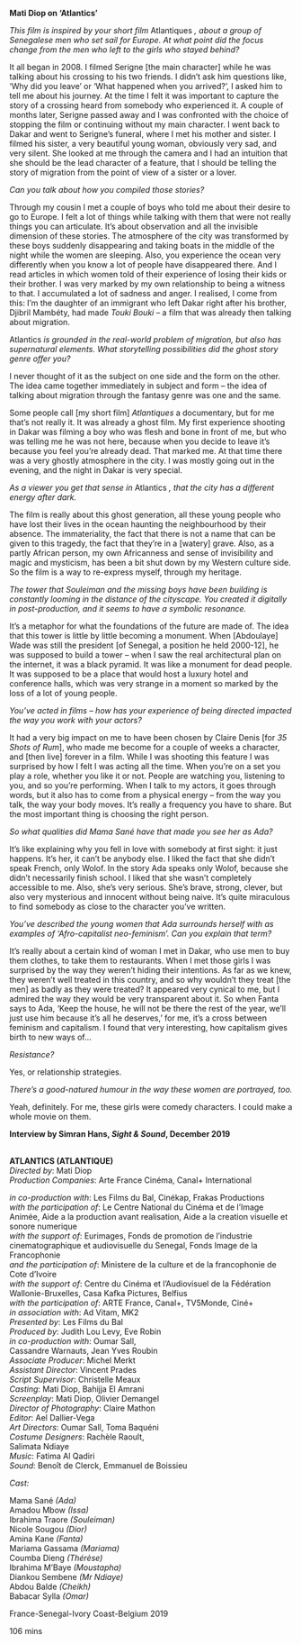 

**Mati Diop on ‘Atlantics’**

_This film is inspired by your short film_ Atlantiques _, about a group of Senegalese men who set sail for Europe. At what point did the focus change from the men who left to the girls who stayed behind?_

It all began in 2008. I filmed Serigne [the main character] while he was talking about his crossing to his two friends. I didn’t ask him questions like, ‘Why did you leave’ or ‘What happened when you arrived?’, I asked him to tell me about his journey. At the time I felt it was important to capture the story of a crossing heard from somebody who experienced it. A couple of months later, Serigne passed away and I was confronted with the choice of stopping the film or continuing without my main character. I went back to Dakar and went to Serigne’s funeral, where I met his mother and sister. I filmed his sister, a very beautiful young woman, obviously very sad, and very silent. She looked at me through the camera and I had an intuition that she should be the lead character of a feature, that I should be telling the story of migration from the point of view of a sister or a lover.

_Can you talk about how you compiled those stories?_

Through my cousin I met a couple of boys who told me about their desire to go to Europe. I felt a lot of things while talking with them that were not really things you can articulate. It’s about observation and all the invisible dimension of these stories. The atmosphere of the city was transformed by these boys suddenly disappearing and taking boats in the middle of the night while the women are sleeping. Also, you experience the ocean very differently when you know a lot of people have disappeared there. And I read articles in which women told of their experience of losing their kids or their brother. I was very marked by my own relationship to being a witness to that. I accumulated a lot of sadness and anger. I realised, I come from this: I’m the daughter of an immigrant who left Dakar right after his brother, Djibril Mambéty, had made _Touki Bouki_ – a film that was already then talking about migration.

Atlantics _is grounded in the real-world problem of migration, but also has supernatural elements. What storytelling possibilities did the ghost story genre offer you?_

I never thought of it as the subject on one side and the form on the other.  
The idea came together immediately in subject and form – the idea of talking about migration through the fantasy genre was one and the same.

Some people call [my short film] _Atlantiques_ a documentary, but for me that’s not really it. It was already a ghost film. My first experience shooting in Dakar was filming a boy who was flesh and bone in front of me, but who was telling me he was not here, because when you decide to leave it’s because you feel you’re already dead. That marked me. At that time there was a very ghostly atmosphere in the city. I was mostly going out in the evening, and the night in Dakar is very special.

_As a viewer you get that sense in_ Atlantics _, that the city has a different energy after dark._

The film is really about this ghost generation, all these young people who have lost their lives in the ocean haunting the neighbourhood by their absence. The immateriality, the fact that there is not a name that can be given to this tragedy, the fact that they’re in a [watery] grave. Also, as a partly African person, my own Africanness and sense of invisibility and magic and mysticism, has been a bit shut down by my Western culture side. So the film is a way to re-express myself, through my heritage.

_The tower that Souleiman and the missing boys have been building is constantly looming in the distance of the cityscape. You created it digitally in post-production, and it seems to have a symbolic resonance._

It’s a metaphor for what the foundations of the future are made of. The idea that this tower is little by little becoming a monument. When [Abdoulaye] Wade was still the president [of Senegal, a position he held 2000-12], he was supposed to build a tower – when I saw the real architectural plan on the internet, it was a black pyramid. It was like a monument for dead people.  
It was supposed to be a place that would host a luxury hotel and conference halls, which was very strange in a moment so marked by the loss of a lot of young people.

_You’ve acted in films – how has your experience of being directed impacted the way you work with your actors?_

It had a very big impact on me to have been chosen by Claire Denis [for _35 Shots of Rum_], who made me become for a couple of weeks a character, and [then live] forever in a film. While I was shooting this feature I was surprised by how I felt I was acting all the time. When you’re on a set you play a role, whether you like it or not. People are watching you, listening to you, and so you’re performing. When I talk to my actors, it goes through words, but it also has to come from a physical energy – from the way you talk, the way your body moves. It’s really a frequency you have to share. But the most important thing is choosing the right person.

_So what qualities did Mama Sané have that made you see her as Ada?_

It’s like explaining why you fell in love with somebody at first sight: it just happens. It’s her, it can’t be anybody else. I liked the fact that she didn’t speak French, only Wolof. In the story Ada speaks only Wolof, because she didn’t necessarily finish school. I liked that she wasn’t completely accessible to me. Also, she’s very serious. She’s brave, strong, clever, but also very mysterious and innocent without being naive. It’s quite miraculous to find somebody as close to the character you’ve written.

_You’ve described the young women that Ada surrounds herself with as examples of ‘Afro-capitalist neo-feminism’. Can you explain that term?_

It’s really about a certain kind of woman I met in Dakar, who use men to buy them clothes, to take them to restaurants. When I met those girls I was surprised by the way they weren’t hiding their intentions. As far as we knew, they weren’t well treated in this country, and so why wouldn’t they treat [the men] as badly as they were treated? It appeared very cynical to me, but I admired the way they would be very transparent about it. So when Fanta says to Ada, ‘Keep the house, he will not be there the rest of the year, we’ll just use him because it’s all he deserves,’ for me, it’s a cross between feminism and capitalism. I found that very interesting, how capitalism gives birth to new ways of…

_Resistance?_

Yes, or relationship strategies.

_There’s a good-natured humour in the way these women are portrayed, too._

Yeah, definitely. For me, these girls were comedy characters. I could make a whole movie on them.

**Interview by Simran Hans, _Sight & Sound_, December 2019**
<br><br>

**ATLANTICS (ATLANTIQUE)**  
_Directed by_: Mati Diop  
_Production Companies_: Arte France Cinéma, Canal+ International

_in co-production with_: Les Films du Bal, Cinékap, Frakas Productions  
_with the participation of_: Le Centre National du Cinéma et de l’Image Animée, Aide a la production avant realisation, Aide a la creation visuelle et sonore numerique  
_with the support of_: Eurimages, Fonds de promotion de l’industrie cinematographique et audiovisuelle du Senegal, Fonds Image de la Francophonie  
_and the participation of_: Ministere de la culture et de la francophonie de Cote d’Ivoire  
_with the support of_: Centre du Cinéma et l’Audiovisuel de la Fédération Wallonie-Bruxelles, Casa Kafka Pictures, Belfius  
_with the participation of_: ARTE France, Canal+, TV5Monde, Ciné+  
_in association with_: Ad Vitam, MK2  
_Presented by_: Les Films du Bal  
_Produced by_: Judith Lou Levy, Eve Robin  
_in co-production with_: Oumar Sall,  
Cassandre Warnauts, Jean Yves Roubin  
_Associate Producer_: Michel Merkt  
_Assistant Director_: Vincent Prades  
_Script Supervisor_: Christelle Meaux  
_Casting_: Mati Diop, Bahijja El Amrani  
_Screenplay_: Mati Diop, Olivier Demangel  
_Director of Photography_: Claire Mathon  
_Editor_: Ael Dallier-Vega  
_Art Directors_: Oumar Sall, Toma Baquéni  
_Costume Designers_: Rachèle Raoult,  
Salimata Ndiaye  
_Music_: Fatima Al Qadiri  
_Sound_: Benoît de Clerck, Emmanuel de Boissieu

_Cast:_

Mama Sané _(Ada)_  
Amadou Mbow _(Issa)_  
Ibrahima Traore _(Souleiman)_  
Nicole Sougou _(Dior)_  
Amina Kane _(Fanta)_  
Mariama Gassama _(Mariama)_  
Coumba Dieng _(Thérèse)_  
Ibrahima M’Baye _(Moustapha)_  
Diankou Sembene _(Mr Ndiaye)_  
Abdou Balde _(Cheikh)_  
Babacar Sylla _(Omar)_

France-Senegal-Ivory Coast-Belgium 2019

106 mins
<!--stackedit_data:
eyJoaXN0b3J5IjpbLTk4NDQ5NTQ2OF19
-->